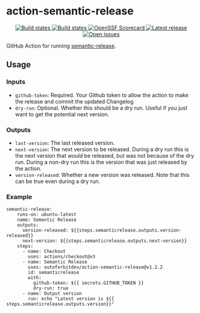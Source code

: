 # action-semantic-release

<p align="center">
  <!-- <a href="https://github.com/outoforbitdev/action-semantic-release/discussions">
    <img alt="Join the community on GitHub Discussions" src="https://img.shields.io/badge/Join%20the%20community-on%20GitHub%20Discussions-blue">
  </a> -->
  <a href="https://github.com/outoforbitdev/action-semantic-release/actions?query=workflow%3ATest+branch%3Amaster">
    <img alt="Build states" src="https://github.com/outoforbitdev/action-semantic-release/workflows/Test/badge.svg">
  </a>
  <a href="https://github.com/outoforbitdev/action-semantic-release/actions">
    <img alt="Build states" src="https://github.com/outoforbitdev/action-semantic-release/workflows/Release/badge.svg">
  </a>
  <a href="https://securityscorecards.dev/viewer/?uri=github.com/outoforbitdev/action-semantic-release">
    <img alt="OpenSSF Scorecard" src="https://api.securityscorecards.dev/projects/github.com/outoforbitdev/action-semantic-release/badge">
  </a>
  <a href="https://github.com/outoforbitdev/action-semantic-release/releases/latest">
    <img alt="Latest release" src="https://img.shields.io/github/v/release/outoforbitdev/action-semantic-release?logo=github">
  </a>
  <a href="https://github.com/outoforbitdev/action-semantic-release/issues">
    <img alt="Open issues" src="https://img.shields.io/github/issues/outoforbitdev/action-semantic-release?logo=github">
  </a>
</p>

GitHub Action for running [semantic-release](https://semantic-release.gitbook.io/semantic-release/).

## Usage

### Inputs

- `github-token`: Required. Your Github token to allow the action to make the release and commit the updated Changelog
- `dry-run`: Optional. Whether this should be a dry run. Useful if you just want to get the potential next version.

### Outputs

- `last-version`: The last released version.
- `next-version`: The next version to be released. During a dry run this is the next version that _would_ be released, but was not because of the dry run. During a non-dry run this is the version that was just released by the action.
- `version-released`: Whether a new version was released. Note that this can be true even during a dry run.

### Example

```
semantic-release:
    runs-on: ubuntu-latest
    name: Semantic Release
    outputs:
      version-released: ${{steps.semanticrelease.outputs.version-released}}
      next-version: ${{steps.semanticrelease.outputs.next-version}}
    steps:
      - name: Checkout
        uses: actions/checkout@v3
      - name: Semantic Release
        uses: outoforbitdev/action-semantic-release@v1.2.2
        id: semanticrelease
        with:
          github-token: ${{ secrets.GITHUB_TOKEN }}
          dry-run: true
      - name: Output version
        run: echo "Latest version is ${{ steps.semanticrelease.outputs.version}}"
```

